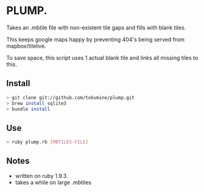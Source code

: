 PLUMP. 
==  
Takes an .mbtile file with non-existent tile gaps and fills with blank tiles.

This keeps google maps happy by preventing 404's being served from mapbox/tilelive. 

To save space, this script uses 1 actual blank tile and links all missing tiles to this.

Install
--

```bash
> git clone git://github.com/tokumine/plump.git
> brew install sqlite3
> bundle install 
```


Use
--

```bash
> ruby plump.rb [MBTILES-FILE]
```

Notes
--
* written on ruby 1.9.3. 
* takes a while on large .mbtiles